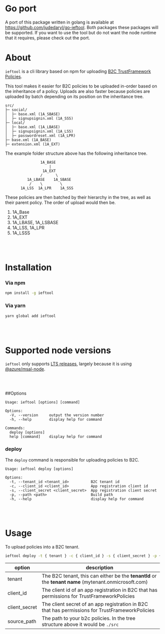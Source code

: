 # Go port

A port of this package written in golang is available at https://github.com/judedaryl/go-ieftool. Both packages these packages will be supported. If you want to use the tool but do not want the node runtime that it requires, please check out the port.

# About

``ieftool`` is a cli library based on npm for uploading [B2C TrustFramework Policies](https://docs.microsoft.com/en-us/azure/active-directory-b2c/custom-policy-trust-frameworks).

This tool makes it easier for B2C policies to be uploaded in-order based on the inheritance of a policy. Uploads are also faster because policies are uploaded by batch depending on its position on the inheritance tree.



```pre
src/
├─ social/
│  ├─ base.xml (1A_SBASE)
│  ├─ signupsignin.xml (1A_SSS)
├─ local/
│  ├─ base.xml (1A_LBASE)
│  ├─ signupsignin.xml (1A_LSS)
│  ├─ passwordreset.xml (1A_LPR)
├─ base.xml (1A_BASE)
├─ extension.xml (1A_EXT)

```

The example folder structure above has the following inheritance tree.

```pre
                1A_BASE
                    |
                 1A_EXT
                /      \
          1A_LBASE    1A_SBASE
           /    \        \      
       1A_LSS  1A_LPR    1A_SSS
```

These policies are then batched by their hierarchy in the tree, as well as their parent policy. The order of upload would then be.

1. 1A_Base
2. 1A_EXT
3. 1A_LBASE, 1A_LSBASE
4. 1A_LSS, 1A_LPR
5. 1A_LSSS



<br/>
<br/>


# Installation

### Via npm
```sh
npm install -g ieftool
```

### Via yarn
```sh
yarn global add ieftool
```

<br/>
<br/>

# Supported node versions

``ieftool`` only supports [LTS releases](https://nodejs.org/en/about/releases/), largely because it is using [@azure/msal-node](https://www.npmjs.com/package/@azure/msal-node#node-version-support).


<br/>
<br/>

##Options

```
Usage: ieftool [options] [command]

Options:
  -V, --version     output the version number
  -h, --help        display help for command

Commands:
  deploy [options]
  help [command]    display help for command
```

### deploy

The ``deploy`` command is responsible for uploading policies to B2C.

```
Usage: ieftool deploy [options]

Options:
  -t, --tenant_id <tenant_id>          B2C tenant id
  -c, --client_id <client_id>          App registration client id
  -s, --client_secret <client_secret>  App registration client secret
  -p, --path <path>                    Build path
  -h, --help                           display help for command
```

<br/>
<br/>

# Usage

To upload policies into a B2C tenant.

```sh
ieftool deploy -t { tenant } -c { client_id } -s { client_secret } -p { source_path }

```

| option | description |
|--|--|
| tenant | The B2C tenant, this can either be the **tenantId** or the **tenant name** (mytenant.onmicrosoft.com)|
| client_id | The client id of an app registration in B2C that has permissions for TrustFrameworkPolicies |
| client_secret | The client secret of an app registration in B2C that has permissions for TrustFrameworkPolicies |
| source_path | The path to your b2c policies. In the tree structure above it would be ``./src`` |

